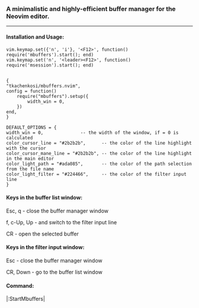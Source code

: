### A minimalistic and highly-efficient buffer manager for the Neovim editor.
---
#### Installation and Usage:
```
vim.keymap.set({'n', 'i'}, '<F12>', function() require('mbuffers').start(); end)
vim.keymap.set('n', '<leader><F12>', function() require('msession').start(); end)


{
"tkachenkosi/mbuffers.nvim",
config = function()
	require("mbuffers").setup({
		width_win = 0,
	})
end,
}

DEFAULT_OPTIONS = {
width_win = 0,				-- the width of the window, if = 0 is calculated
color_cursor_line = "#2b2b2b",		-- the color of the line highlight with the cursor
color_cursor_mane_line = "#2b2b2b",	-- the color of the line highlight in the main editor
color_light_path = "#ada085",	   	-- the color of the path selection from the file name
color_light_filter = "#224466",		-- the color of the filter input line
}
```
#### Keys in the buffer list window:
Esc, q      - close the buffer manager window

f, c-Up, Up - and switch to the filter input line

CR          - open the selected buffer

#### Keys in the filter input window:
Esc         - close the buffer manager window

CR, Down    - go to the buffer list window

#### Command:

|:StartMbuffers|
